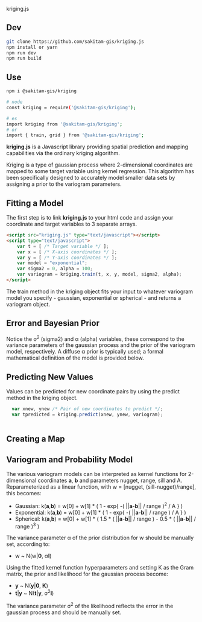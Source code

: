 kriging.js

## Dev

```bash
git clone https://github.com/sakitam-gis/kriging.js
npm install or yarn
npm run dev
npm run build
```

## Use

```bash
npm i @sakitam-gis/kriging

# node
const kriging = require('@sakitam-gis/kriging');

# es
import kriging from '@sakitam-gis/kriging';
# or
import { train, grid } from '@sakitam-gis/kriging';

```

**kriging.js** is a Javascript library providing spatial prediction and mapping capabilities via the ordinary kriging algorithm. 

Kriging is a type of gaussian process where 2-dimensional coordinates are mapped to some target variable using kernel regression. This algorithm has been specifically designed to accurately model smaller data sets by assigning a prior to the variogram parameters.

Fitting a Model
---------------

The first step is to link **kriging.js** to your html code and assign your coordinate and target variables to 3 separate arrays.

``` html
<script src="kriging.js" type="text/javascript"></script>
<script type="text/javascript">
	var t = [ /* Target variable */ ];
	var x = [ /* X-axis coordinates */ ];
	var y = [ /* Y-axis coordinates */ ];
	var model = "exponential";
	var sigma2 = 0, alpha = 100;
	var variogram = kriging.train(t, x, y, model, sigma2, alpha);
</script>
```

The train method in the kriging object fits your input to whatever variogram model you specify - gaussian, exponential or spherical - and returns a variogram object. 

Error and Bayesian Prior
------------------------

Notice the σ<sup>2</sup> (sigma2) and α (alpha) variables, these correspond to the variance parameters of the gaussian process and the prior of the variogram model, respectively. A diffuse α prior is typically used; a formal mathematical definition of the model is provided below.

Predicting New Values
---------------------

Values can be predicted for new coordinate pairs by using the predict method in the kriging object.

``` javascript
  var xnew, ynew /* Pair of new coordinates to predict */;
  var tpredicted = kriging.predict(xnew, ynew, variogram);
  
```

Creating a Map
--------------

Variogram and Probability Model
-------------------------------

The various variogram models can be interpreted as kernel functions for 2-dimensional coordinates **a**, **b** and parameters nugget, range, sill and A. Reparameterized as a linear function, with w = [nugget, (sill-nugget)/range], this becomes:
  
- Gaussian: k(**a**,**b**) = w[0] + w[1] * ( 1 - exp{ -( ||**a**-**b**|| / range )<sup>2</sup> / A } )
- Exponential: k(**a**,**b**) = w[0] + w[1] * ( 1 - exp{ -( ||**a**-**b**|| / range ) / A } )
- Spherical: k(**a**,**b**) = w[0] + w[1] * ( 1.5 * ( ||**a**-**b**|| / range ) - 0.5 * ( ||**a**-**b**|| / range )<sup>3</sup> )

The variance parameter α of the prior distribution for w should be manually set, according to:

- w ~ N(w|**0**, α**I**)

Using the fitted kernel function hyperparameters and setting K as the Gram matrix, the prior and likelihood for the gaussian process become:

- **y**       ~ N(**y**|**0**, **K**)
- **t**|**y** ~ N(**t**|**y**, σ<sup>2</sup>**I**)

The variance parameter σ<sup>2</sup> of the likelihood reflects the error in the gaussian process and should be manually set. 




